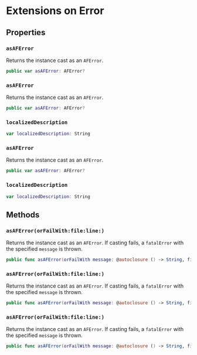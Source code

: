 # Extensions on Error

## Properties

### `asAFError`

Returns the instance cast as an `AFError`.

``` swift
public var asAFError: AFError? 
```

### `asAFError`

Returns the instance cast as an `AFError`.

``` swift
public var asAFError: AFError? 
```

### `localizedDescription`

``` swift
var localizedDescription: String 
```

### `asAFError`

Returns the instance cast as an `AFError`.

``` swift
public var asAFError: AFError? 
```

### `localizedDescription`

``` swift
var localizedDescription: String 
```

## Methods

### `asAFError(orFailWith:file:line:)`

Returns the instance cast as an `AFError`. If casting fails, a `fatalError` with the specified `message` is thrown.

``` swift
public func asAFError(orFailWith message: @autoclosure () -> String, file: StaticString = #file, line: UInt = #line) -> AFError 
```

### `asAFError(orFailWith:file:line:)`

Returns the instance cast as an `AFError`. If casting fails, a `fatalError` with the specified `message` is thrown.

``` swift
public func asAFError(orFailWith message: @autoclosure () -> String, file: StaticString = #file, line: UInt = #line) -> AFError 
```

### `asAFError(orFailWith:file:line:)`

Returns the instance cast as an `AFError`. If casting fails, a `fatalError` with the specified `message` is thrown.

``` swift
public func asAFError(orFailWith message: @autoclosure () -> String, file: StaticString = #file, line: UInt = #line) -> AFError 
```
